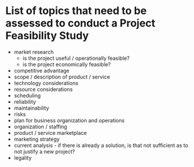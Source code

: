 # List of topics that need to be assessed to conduct a Project Feasibility Study

* market research
  - is the project useful / operationally feasible?
  - is the project economically feasible?
* competitive advantage
* scope / description of product / service
* technology considerations
* resource considerations
* scheduling
* reliability
* maintainability
* risks
* plan for business organization and operations
* organization / staffing
* product / service marketplace
* marketing strategy
* current analysis - if there is already a solution, is that not sufficient as to not justify a new project?
* legality